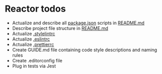 # Reactor todos

- Actualize and describe all [package.json](package.json) scripts in [README.md](README.md)
- Describe project file structure in [README.md](README.md)
- Actualize [.stylelintrc](.stylelintrc)
- Actualize [.eslintrc](.stylelintrc)
- Actualize [.prettierrc](.prettierrc)
- Create GUIDE.md file containing code style descriptions and naming rules
- Create .editorconfig file
- Plug in tests via Jest
